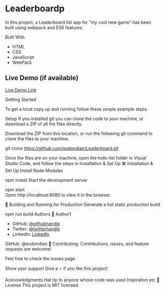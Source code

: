 
# Leaderboardp

In this project, a  Leaderboard list app  for "my cool new game" has been built  using webpack and ES6 features.

Built With
- HTML
- CSS
- JavaScript
- WebPack

## Live Demo (if available)

[Live Demo Link](https://eudondian.github.io/Leaderboard/)


Getting Started

To get a local copy up and running follow these simple example steps.

Setup
If you installed git you can clone the code to your machine, or download a ZIP of all the files directly.

Download the ZIP from this location, or run the following git command to clone the files to your machine:

 git clone https://github.com/eudondian/Leaderboard.git

Once the files are on your machine, open the todo-list folder in Visual Studio Code, and follow the steps in Installation & Set Up
🛠 Installation & Set Up
Install Node Modules

npm install
Start the development server

npm start  
Open http://localhost:8080 to view it in the browser.

🚀 Building and Running for Production
Generate a full static production build

npm run build
Authors
👤 Author1
- GitHub: [@githubhandle](https://github.com/eudondian)
- Twitter: [@twitterhandle](https://twitter.com/eudondian)
- LinkedIn: [LinkedIn](https://www.linkedin.com/in/esther-udondian-186849119/)

GitHub: @eudondian
🤝 Contributing:
Contributions, issues, and feature requests are welcome!

Feel free to check the issues page.

Show your support
Give a ⭐️ if you like this project!

Acknowledgments
Hat tip to anyone whose code was used
Inspiration
etc
📝 License
This project is MIT licensed.
